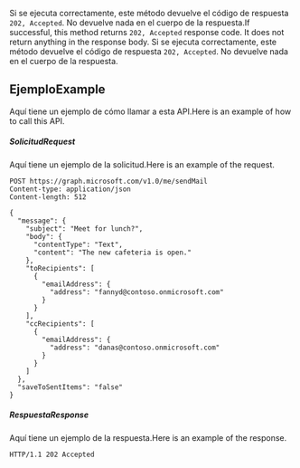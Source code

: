 <span data-ttu-id="f0ccc-p105">Si se ejecuta correctamente, este método devuelve el código de respuesta `202, Accepted`. No devuelve nada en el cuerpo de la respuesta.</span><span class="sxs-lookup"><span data-stu-id="f0ccc-p105">If successful, this method returns `202, Accepted` response code. It does not return anything in the response body.</span></span>
Si se ejecuta correctamente, este método devuelve el código de respuesta `202, Accepted`. No devuelve nada en el cuerpo de la respuesta.

## <span data-ttu-id="f0ccc-133">Ejemplo</span><span class="sxs-lookup"><span data-stu-id="f0ccc-133">Example</span></span>
<a id="example" class="xliff"></a>
<span data-ttu-id="f0ccc-134">Aquí tiene un ejemplo de cómo llamar a esta API.</span><span class="sxs-lookup"><span data-stu-id="f0ccc-134">Here is an example of how to call this API.</span></span>
##### <span data-ttu-id="f0ccc-135">Solicitud</span><span class="sxs-lookup"><span data-stu-id="f0ccc-135">Request</span></span>
<a id="request" class="xliff"></a>
<span data-ttu-id="f0ccc-136">Aquí tiene un ejemplo de la solicitud.</span><span class="sxs-lookup"><span data-stu-id="f0ccc-136">Here is an example of the request.</span></span>
<!-- {
  "blockType": "request",
  "name": "user_sendmail"
}-->
```http
POST https://graph.microsoft.com/v1.0/me/sendMail
Content-type: application/json
Content-length: 512

{
  "message": {
    "subject": "Meet for lunch?",
    "body": {
      "contentType": "Text",
      "content": "The new cafeteria is open."
    },
    "toRecipients": [
      {
        "emailAddress": {
          "address": "fannyd@contoso.onmicrosoft.com"
        }
      }
    ],
    "ccRecipients": [
      {
        "emailAddress": {
          "address": "danas@contoso.onmicrosoft.com"
        }
      }
    ]
  },
  "saveToSentItems": "false"
}
```

##### <span data-ttu-id="f0ccc-137">Respuesta</span><span class="sxs-lookup"><span data-stu-id="f0ccc-137">Response</span></span>
<a id="response" class="xliff"></a>
<span data-ttu-id="f0ccc-138">Aquí tiene un ejemplo de la respuesta.</span><span class="sxs-lookup"><span data-stu-id="f0ccc-138">Here is an example of the response.</span></span>
<!-- {
  "blockType": "response",
  "truncated": true
} -->
```http
HTTP/1.1 202 Accepted
```

<!-- uuid: 8fcb5dbc-d5aa-4681-8e31-b001d5168d79
2015-10-25 14:57:30 UTC -->
<!-- {
  "type": "#page.annotation",
  "description": "user: sendMail",
  "keywords": "",
  "section": "documentation",
  "tocPath": ""
}-->
